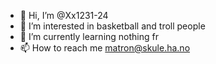 - 👋 Hi, I’m @Xx1231-24
- 👀 I’m interested in basketball and troll people
- 🌱 I’m currently learning nothing fr
- 📫 How to reach me matron@skule.ha.no

<!---
Xx1231-24/Xx1231-24 is a ✨ special ✨ repository because its `README.md` (this file) appears on your GitHub profile.
You can click the Preview link to take a look at your changes.
--->

